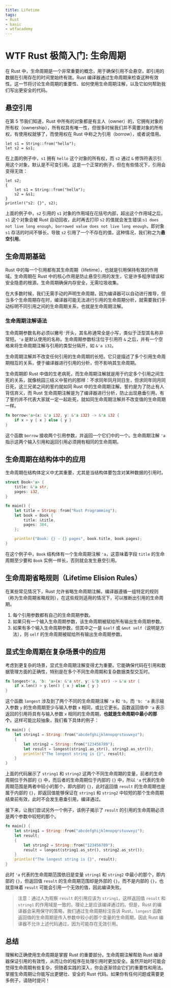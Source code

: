 ```yaml
---
title: Lifetime
tags:
- Rust
- basic
- wtfacademy
---
```


# WTF Rust 极简入门: 生命周期

在 Rust 中，生命周期是一个非常重要的概念，用于确保引用不会悬空，即引用的数据在引用存在的时间里始终有效。Rust 编译器通过生命周期来检查这种有效性。这一节将讨论生命周期的重要性、如何使用生命周期注解，以及它如何帮助我们写出更安全的代码。

## 悬空引用

在第 5 节我们知道，Rust 中所有的对象都是有主人（owner）的，它拥有对象的所有权（ownership），所有权具有唯一性，但很多时候我们并不需要对象的所有权，有使用权就够了，而使用权在 Rust 中称之为引用（borrow），或者说借用。

```
let s1 = String::from("hello");
let s2 = &s1;
```

在上面的例子中，`s1` 拥有 `hello` 这个对象的所有权，而 `s2` 通过 `&` 修饰符表示引用这个对象，默认是不可变引用。这是一个正常的例子，但在有些情况下，引用会变得无效：

```
let s2;
{
    let s1 = String::from("hello");
    s2 = &s1;
}
println!("s2: {}", s2);
```

上面的例子中，`s2` 引用的 `s1` 对象的作用域在花括号内部，超出这个作用域之后，`s1` 这个对象会被 Rust 自动回收，此时再去打印 `s2` 的值就会发生错误:`s1 does not live long enough, borrowed value does not live long enough`，即对象 `s1` 存活的时间不够长，导致 `s2` 引用了一个不存在的值，这种情况，我们称之为**悬空引用**。

## 生命周期基础

Rust 中的每一个引用都有其生命周期（lifetime），也就是引用保持有效的作用域。生命周期在 Rust 中的核心作用是防止悬空引用的发生，它是许多程序错误和安全隐患的根源。生命周期确保内存安全，无需垃圾收集。

在大多数时候，我们无需手动的声明生命周期，因为编译器可以自动进行推导，但当多个生命周期存在时，编译器可能无法进行引用的生命周期分析，就需要我们手动标明不同引用之间的生命周期关系，也就是生命周期注解。

### 生命周期注解语法

生命周期参数名称必须以撇号`'`开头，其名称通常全是小写，类似于泛型其名称非常短。`'a` 是默认使用的名称。生命周期参数标注位于引用符 `&` 之后，并有一个空格来将生命周期注解与引用的类型分隔开，如 `&'a i32`。

生命周期注解并不改变任何引用的生命周期的长短。它只是描述了多个引用生命周期相互的关系，便于编译器进行引用的分析，但不影响其生命周期。

生命周期即 Rust 中值的生老病死，而生命周期注解就是用于约定多个引用之间生死的关系，就像桃园三结义中誓约的那样：不求同年同月同日生，但求同年同月同日死，这三兄弟之间的誓约就如同 Rust 中的生命周期注解。誓约是为了防止有人背信弃义，而 Rust 生命周期注解是为了编译器进行分析，防止出现悬垂引用。有了誓约并不代表大家就一定一起赴死，就如同生命周期注解并不改变值的生命周期一样。

```rust
fn borrow<'a>(x: &'a i32, y: &'a i32) -> &'a i32 {
    if x > y { x } else { y }
}
```

这个函数 `borrow` 接收两个引用参数，并返回一个它们中的一个。生命周期注解 `'a` 指示这两个输入引用和返回引用必须拥有相同的生命周期。

## 生命周期在结构体中的应用

生命周期在结构体定义中尤其重要，尤其是当结构体要包含对某种数据的引用时。

```rust
struct Book<'a> {
    title: &'a str,
    pages: i32,
}

fn main() {
    let title = String::from("Rust Programming");
    let book = Book {
        title: &title,
        pages: 384,
    };

    println!("Book: {} - {} pages", book.title, book.pages);
}
```

在这个例子中，`Book` 结构体有一个生命周期注解 `'a`，这意味着字段 `title` 的生命周期至少要和 `Book` 实例一样长，否则就会发生悬空引用。

## 生命周期省略规则（Lifetime Elision Rules）

在某些常见情况下，Rust 允许省略生命周期注解。编译器遵循一组特定的规则（称为生命周期省略规则），在这些规则适用的情况下，可以推断出引用的生命周期。

1. 每个引用参数都有自己的生命周期参数。
2. 如果只有一个输入生命周期参数，该生命周期被赋给所有输出生命周期参数。
3. 如果有多个输入生命周期参数，但其中之一是 `&self` 或 `&mut self`（说明是方法），则 `self` 的生命周期被赋给所有输出生命周期参数。

## 显式生命周期在复杂场景中的应用

考虑到更复杂的场景，显式生命周期注解变得尤为重要。它能确保代码在引用和数据管理方面的正确性，特别是在多个不同生命周期和复杂数据类型交互时。

```rust
fn longest<'a, 'b: 'a>(x: &'a str, y: &'b str) -> &'a str {
    if x.len() > y.len() { x } else { y }
}
```

这个函数 `longest` 涉及到了两个不同的生命周期注解 `'a` 和 `'b`，而 `'b: 'a` 表示输入参数 `y` 的生命周期至少与输入参数 `x` 相同，或比它更长。函数返回值中 `'a` 表示返回的引用将具有与输入参数 `x` 相同的生命周期，**也就是生命周期中最小的那个**。这样可能比较抽象，我们看下具体的例子：

```rust
fn main() {
    let string1 = String::from("abcdefghijklmnopqrstuvwxyz");
    {
        let string2 = String::from("123456789");
        let result = longest(string1.as_str(), string2.as_str());
        println!("The longest string is {}", result);
    }
}
```
上面的代码展示了 `string1` 和 `string2` 这两个不同生命周期的变量，前者的生命周期位于外部的 `{}` 中，而后者的生命周期位于内部的 `{}` 中，所以 `'a` 代表的生命周期范围是两者中较小的那个，即内部的 `{}`，此时返回值 `result` 的生命周期也是属于内部的 `{}`，即返回值能够保证在 `string1` 和 `string2` 中较短的那个生命周期结束前有效，此时不会发生悬垂引用，编译通过。

接下来，让我们尝试另外一个例子，该例子揭示了 `result` 的引用的生命周期必须是两个参数中较短的那个。
```rust
fn main() {
    let string1 = String::from("abcdefghijklmnopqrstuvwxyz");
    let result;
    {
        let string2 = String::from("123456789");
        result = longest(string1.as_str(), string2.as_str());
    }
    println!("The longest string is {}", result);
}
```
此时 `'a` 代表的生命周期范围依旧是变量 `string1` 和 `string2` 中最小的那个，即内部的 `{}`，但返回值 `result` 的生命周期范围却是外部的 `{}`，而不是内部的 `{}`，也就意味着 `result` 可能会引用一个无效的值，因此编译失败。

> 注意：通过人为观察 `result` 的引用应该为 `string1`，这样返回值 `result` 和 `string1` 的作用域是一致的，理论上是应该编译通过的。但是，Rust 的编译器会采用保守的策略，我们通过生命周期标注告诉 Rust，`longest` 函数返回值的生命周期是传入参数中较小的那个变量的生命周期，因此 Rust 编译器不允许上述代码通过，因为可能存在无效引用。

## 总结

理解和正确使用生命周期是掌握 Rust 的重要部分。生命周期注解帮助 Rust 编译器保证引用的有效性，从而让你的程序在处理引用时更加安全。虽然开始时可能会觉得生命周期有些复杂，但随着实践的深入，你会逐渐领会它们的重要性和用法。掌握生命周期让你能写出更健壮、安全的 Rust 代码。如果你有任何问题或需要更多例子，请随时提问！